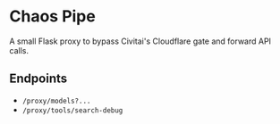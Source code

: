 # Chaos Pipe
A small Flask proxy to bypass Civitai's Cloudflare gate and forward API calls.

## Endpoints
- `/proxy/models?...`
- `/proxy/tools/search-debug`

